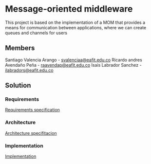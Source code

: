 # Message-oriented middleware
This project is based on the implementation of a MOM that provides a means for communication between applications, where we can create queues and channels for users

## Members

Santiago Valencia Arango - svalenciaa@eafit.edu.co
Ricardo andres Avendaño Peña - raavendap@eafit.edu.co
Isais Labrador Sanchez - ilabradors@eafit.edu.co

## Solution

### Requirements
[Requirements specification](Documentation/Requirements.md)

### Architecture
[Architecture specifitacion](Documentation/Architecture.md)

### Implementation
[Implementation](Documentation/Implementation.md)